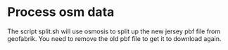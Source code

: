 
# Process osm data

The script split.sh will use osmosis to split up the new jersey pbf file from geofabrik.
You need to remove the old pbf file to get it to download again.


  